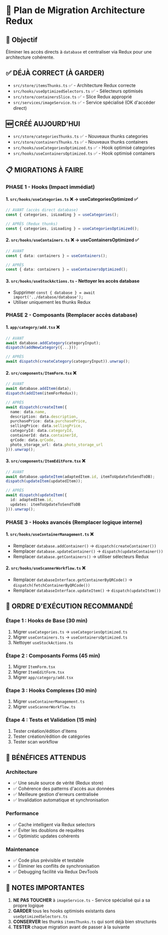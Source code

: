 # 🔧 Plan de Migration Architecture Redux

## 🎯 Objectif
Éliminer les accès directs à `database` et centraliser via Redux pour une architecture cohérente.

## ✅ DÉJÀ CORRECT (À GARDER)
- `src/store/itemsThunks.ts` ✅ - Architecture Redux correcte
- `src/hooks/useOptimizedSelectors.ts` ✅ - Sélecteurs optimisés
- `src/store/containersSlice.ts` ✅ - Slice Redux approprié 
- `src/services/imageService.ts` ✅ - Service spécialisé (OK d'accéder direct)

## 🆕 CRÉÉ AUJOURD'HUI
- `src/store/categoriesThunks.ts` ✅ - Nouveaux thunks categories
- `src/store/containersThunks.ts` ✅ - Nouveaux thunks containers  
- `src/hooks/useCategoriesOptimized.ts` ✅ - Hook optimisé categories
- `src/hooks/useContainersOptimized.ts` ✅ - Hook optimisé containers

## 📋 MIGRATIONS À FAIRE

### PHASE 1 - Hooks (Impact immédiat)

#### 1. `src/hooks/useCategories.ts` ❌ → useCategoriesOptimized ✅
```typescript
// AVANT (accès direct database)
const { categories, isLoading } = useCategories();

// APRÈS (Redux thunks)
const { categories, isLoading } = useCategoriesOptimized();
```

#### 2. `src/hooks/useContainers.ts` ❌ → useContainersOptimized ✅
```typescript  
// AVANT
const { data: containers } = useContainers();

// APRÈS  
const { data: containers } = useContainersOptimized();
```

#### 3. `src/hooks/useStockActions.ts` - Nettoyer les accès database
- Supprimer `const { database } = await import('../database/database');`
- Utiliser uniquement les thunks Redux

### PHASE 2 - Composants (Remplacer accès database)

#### 1. `app/category/add.tsx` ❌
```typescript
// AVANT
await database.addCategory(categoryInput);
dispatch(addNewCategory({...}));

// APRÈS
await dispatch(createCategory(categoryInput)).unwrap();
```

#### 2. `src/components/ItemForm.tsx` ❌
```typescript
// AVANT
await database.addItem(data);
dispatch(addItem(itemForRedux));

// APRÈS
await dispatch(createItem({
  name: data.name,
  description: data.description,
  purchasePrice: data.purchasePrice,
  sellingPrice: data.sellingPrice,
  categoryId: data.categoryId,
  containerId: data.containerId,
  qrCode: data.qrCode,
  photo_storage_url: data.photo_storage_url
})).unwrap();
```

#### 3. `src/components/ItemEditForm.tsx` ❌  
```typescript
// AVANT
await database.updateItem(adaptedItem.id, itemToUpdateToSendToDB);
dispatch(updateItem(updatedItem));

// APRÈS
await dispatch(updateItem({
  id: adaptedItem.id,
  updates: itemToUpdateToSendToDB
})).unwrap();
```

### PHASE 3 - Hooks avancés (Remplacer logique interne)

#### 1. `src/hooks/useContainerManagement.ts` ❌
- Remplacer `database.addContainer()` → `dispatch(createContainer())`
- Remplacer `database.updateContainer()` → `dispatch(updateContainer())`
- Remplacer `database.getContainers()` → utiliser sélecteurs Redux

#### 2. `src/hooks/useScannerWorkflow.ts` ❌
- Remplacer `databaseInterface.getContainerByQRCode()` → `dispatch(fetchContainerByQRCode())`
- Remplacer `databaseInterface.updateItem()` → `dispatch(updateItem())`

## 🚀 ORDRE D'EXÉCUTION RECOMMANDÉ

### Étape 1 : Hooks de Base (30 min)
1. Migrer `useCategories.ts` → `useCategoriesOptimized.ts`
2. Migrer `useContainers.ts` → `useContainersOptimized.ts`  
3. Nettoyer `useStockActions.ts`

### Étape 2 : Composants Forms (45 min)
1. Migrer `ItemForm.tsx` 
2. Migrer `ItemEditForm.tsx`
3. Migrer `app/category/add.tsx`

### Étape 3 : Hooks Complexes (30 min)  
1. Migrer `useContainerManagement.ts`
2. Migrer `useScannerWorkflow.ts`

### Étape 4 : Tests et Validation (15 min)
1. Tester création/édition d'items
2. Tester création/édition de catégories  
3. Tester scan workflow

## 🎯 BÉNÉFICES ATTENDUS

### Architecture
- ✅ Une seule source de vérité (Redux store)
- ✅ Cohérence des patterns d'accès aux données
- ✅ Meilleure gestion d'erreurs centralisée
- ✅ Invalidation automatique et synchronisation

### Performance  
- ✅ Cache intelligent via Redux selectors
- ✅ Éviter les doublons de requêtes
- ✅ Optimistic updates cohérents

### Maintenance
- ✅ Code plus prévisible et testable
- ✅ Éliminer les conflits de synchronisation
- ✅ Debugging facilité via Redux DevTools

## 📝 NOTES IMPORTANTES

1. **NE PAS TOUCHER** à `imageService.ts` - Service spécialisé qui a sa propre logique
2. **GARDER** tous les hooks optimisés existants dans `useOptimizedSelectors.ts`
3. **CONSERVER** les thunks `itemsThunks.ts` qui sont déjà bien structurés  
4. **TESTER** chaque migration avant de passer à la suivante 